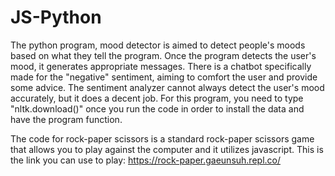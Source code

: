 # JS-Python

The python program, mood detector is aimed to detect people's moods based on what they tell the program. Once the program detects the user's mood, it generates appropriate messages. There is a chatbot specifically made for the "negative" sentiment, aiming to comfort the user and provide some advice. The sentiment analyzer cannot always detect the user's mood accurately, but it does a decent job. 
For this program, you need to type "nltk.download()" once you run the code in order to install the data and have the program function.

The code for rock-paper scissors is a standard rock-paper scissors game that allows you to play against the computer and it utilizes javascript. This is the link you can use to play: https://rock-paper.gaeunsuh.repl.co/
